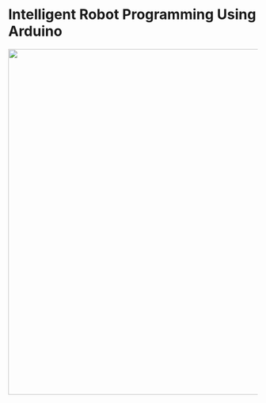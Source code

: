 # Intelligent Robot Programming Using Arduino

<p align="center">
  <img src="https://github.com/bsrahmat/ebook-01/blob/main/buku2.jpg" alt="" class="img-responsive" width="700">
</p>
